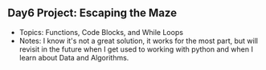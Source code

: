 ## Day6 Project: Escaping the Maze
- Topics: Functions, Code Blocks, and While Loops
- Notes: I know it's not a great solution, it works for the most part, 
but will revisit in the future when I get used to working with python and when I learn about Data and Algorithms. 
